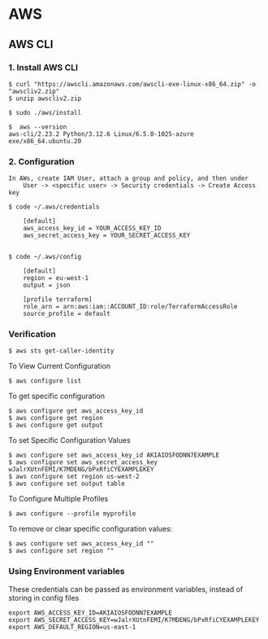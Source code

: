 # AWS

## AWS CLI

### 1. Install AWS CLI

    $ curl "https://awscli.amazonaws.com/awscli-exe-linux-x86_64.zip" -o "awscliv2.zip"
    $ unzip awscliv2.zip

    $ sudo ./aws/install

    $  aws --version
    aws-cli/2.23.2 Python/3.12.6 Linux/6.5.0-1025-azure exe/x86_64.ubuntu.20

### 2. Configuration

    In AWs, create IAM User, attach a group and policy, and then under 
        User -> <specific user> -> Security credentials -> Create Access key

    $ code ~/.aws/credentials

        [default]
        aws_access_key_id = YOUR_ACCESS_KEY_ID
        aws_secret_access_key = YOUR_SECRET_ACCESS_KEY


    $ code ~/.aws/config

        [default]
        region = eu-west-1
        output = json

        [profile terraform]
        role_arn = arn:aws:iam::ACCOUNT_ID:role/TerraformAccessRole
        source_profile = default


### Verification

    $ aws sts get-caller-identity

To View Current Configuration

    $ aws configure list

To get specific configuration

    $ aws configure get aws_access_key_id
    $ aws configure get region
    $ aws configure get output

To set Specific Configuration Values

    $ aws configure set aws_access_key_id AKIAIOSFODNN7EXAMPLE
    $ aws configure set aws_secret_access_key wJalrXUtnFEMI/K7MDENG/bPxRfiCYEXAMPLEKEY
    $ aws configure set region us-west-2
    $ aws configure set output table

To Configure Multiple Profiles

    $ aws configure --profile myprofile

To remove or clear specific configuration values:

    $ aws configure set aws_access_key_id ""
    $ aws configure set region ""

### Using Environment variables

These credentials can be passed as environment variables, instead of storing in config files

    export AWS_ACCESS_KEY_ID=AKIAIOSFODNN7EXAMPLE
    export AWS_SECRET_ACCESS_KEY=wJalrXUtnFEMI/K7MDENG/bPxRfiCYEXAMPLEKEY
    export AWS_DEFAULT_REGION=us-east-1